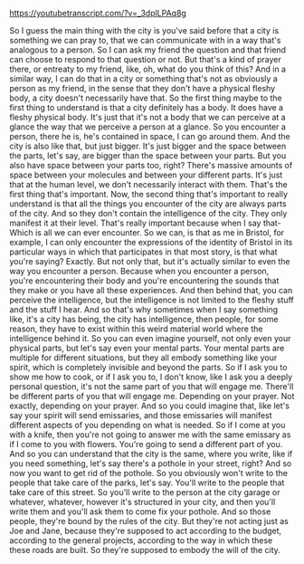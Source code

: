 https://youtubetranscript.com/?v=_3dplLPAq8g

 So I guess the main thing with the city is you've said before that a city is something we can pray to, that we can communicate with in a way that's analogous to a person. So I can ask my friend the question and that friend can choose to respond to that question or not. But that's a kind of prayer there, or entreaty to my friend, like, oh, what do you think of this? And in a similar way, I can do that in a city or something that's not as obviously a person as my friend, in the sense that they don't have a physical fleshy body, a city doesn't necessarily have that. So the first thing maybe to the first thing to understand is that a city definitely has a body. It does have a fleshy physical body. It's just that it's not a body that we can perceive at a glance the way that we perceive a person at a glance. So you encounter a person, there he is, he's contained in space, I can go around them. And the city is also like that, but just bigger. It's just bigger and the space between the parts, let's say, are bigger than the space between your parts. But you also have space between your parts too, right? There's massive amounts of space between your molecules and between your different parts. It's just that at the human level, we don't necessarily interact with them. That's the first thing that's important. Now, the second thing that's important to really understand is that all the things you encounter of the city are always parts of the city. And so they don't contain the intelligence of the city. They only manifest it at their level. That's really important because when I say that- Which is all we can ever encounter. So we can, is that as me in Bristol, for example, I can only encounter the expressions of the identity of Bristol in its particular ways in which that participates in that most story, is that what you're saying? Exactly. But not only that, but it's actually similar to even the way you encounter a person. Because when you encounter a person, you're encountering their body and you're encountering the sounds that they make or you have all these experiences. And then behind that, you can perceive the intelligence, but the intelligence is not limited to the fleshy stuff and the stuff I hear. And so that's why sometimes when I say something like, it's a city has being, the city has intelligence, then people, for some reason, they have to exist within this weird material world where the intelligence behind it. So you can even imagine yourself, not only even your physical parts, but let's say even your mental parts. Your mental parts are multiple for different situations, but they all embody something like your spirit, which is completely invisible and beyond the parts. So if I ask you to show me how to cook, or if I ask you to, I don't know, like I ask you a deeply personal question, it's not the same part of you that will engage me. There'll be different parts of you that will engage me. Depending on your prayer. Not exactly, depending on your prayer. And so you could imagine that, like let's say your spirit will send emissaries, and those emissaries will manifest different aspects of you depending on what is needed. So if I come at you with a knife, then you're not going to answer me with the same emissary as if I come to you with flowers. You're going to send a different part of you. And so you can understand that the city is the same, where you write, like if you need something, let's say there's a pothole in your street, right? And so now you want to get rid of the pothole. So you obviously won't write to the people that take care of the parks, let's say. You'll write to the people that take care of this street. So you'll write to the person at the city garage or whatever, whatever, however it's structured in your city, and then you'll write them and you'll ask them to come fix your pothole. And so those people, they're bound by the rules of the city. But they're not acting just as Joe and Jane, because they're supposed to act according to the budget, according to the general projects, according to the way in which these these roads are built. So they're supposed to embody the will of the city.